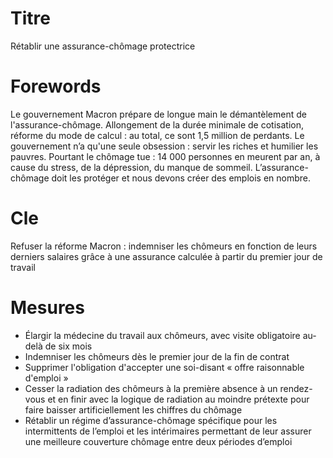 # Titre

Rétablir une assurance-chômage protectrice
# Forewords

Le gouvernement Macron prépare de longue main le démantèlement de l'assurance-chômage. Allongement de la durée minimale de cotisation, réforme du mode de calcul : au total, ce sont 1,5 million de perdants. Le gouvernement n’a qu'une seule obsession : servir les riches et humilier les pauvres. Pourtant le chômage tue : 14 000 personnes en meurent par an, à cause du stress, de la dépression, du manque de sommeil. L’assurance-chômage doit les protéger et nous devons créer des emplois en nombre.

# Cle

Refuser la réforme Macron : indemniser les chômeurs en fonction de leurs derniers salaires grâce à une assurance calculée à partir du premier jour de travail
# Mesures

* Élargir la médecine du travail aux chômeurs, avec visite obligatoire au-delà de six mois
* Indemniser les chômeurs dès le premier jour de la fin de contrat
* Supprimer l'obligation d'accepter une soi-disant « offre raisonnable d'emploi »
* Cesser la radiation des chômeurs à la première absence à un rendez-vous et en finir avec la logique de radiation au moindre prétexte pour faire baisser artificiellement les chiffres du chômage
* Rétablir un régime d’assurance-chômage spécifique pour les intermittents de l’emploi et les intérimaires permettant de leur assurer une meilleure couverture chômage entre deux périodes d’emploi